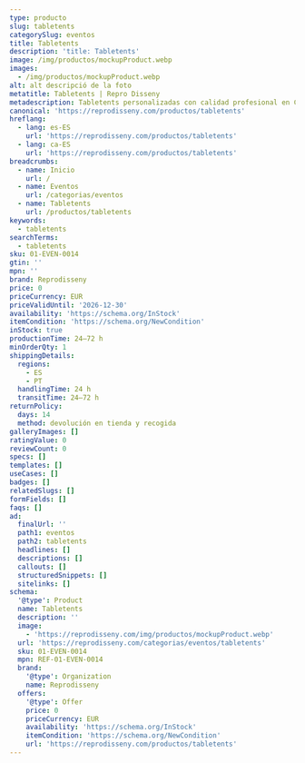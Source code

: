 ```yaml
---
type: producto
slug: tabletents
categorySlug: eventos
title: Tabletents
description: 'title: Tabletents'
image: /img/productos/mockupProduct.webp
images:
  - /img/productos/mockupProduct.webp
alt: alt descripció de la foto
metatitle: Tabletents | Repro Disseny
metadescription: Tabletents personalizadas con calidad profesional en Cataluña.
canonical: 'https://reprodisseny.com/productos/tabletents'
hreflang:
  - lang: es-ES
    url: 'https://reprodisseny.com/productos/tabletents'
  - lang: ca-ES
    url: 'https://reprodisseny.com/productos/tabletents'
breadcrumbs:
  - name: Inicio
    url: /
  - name: Eventos
    url: /categorias/eventos
  - name: Tabletents
    url: /productos/tabletents
keywords:
  - tabletents
searchTerms:
  - tabletents
sku: 01-EVEN-0014
gtin: ''
mpn: ''
brand: Reprodisseny
price: 0
priceCurrency: EUR
priceValidUntil: '2026-12-30'
availability: 'https://schema.org/InStock'
itemCondition: 'https://schema.org/NewCondition'
inStock: true
productionTime: 24–72 h
minOrderQty: 1
shippingDetails:
  regions:
    - ES
    - PT
  handlingTime: 24 h
  transitTime: 24–72 h
returnPolicy:
  days: 14
  method: devolución en tienda y recogida
galleryImages: []
ratingValue: 0
reviewCount: 0
specs: []
templates: []
useCases: []
badges: []
relatedSlugs: []
formFields: []
faqs: []
ad:
  finalUrl: ''
  path1: eventos
  path2: tabletents
  headlines: []
  descriptions: []
  callouts: []
  structuredSnippets: []
  sitelinks: []
schema:
  '@type': Product
  name: Tabletents
  description: ''
  image:
    - 'https://reprodisseny.com/img/productos/mockupProduct.webp'
  url: 'https://reprodisseny.com/categorias/eventos/tabletents'
  sku: 01-EVEN-0014
  mpn: REF-01-EVEN-0014
  brand:
    '@type': Organization
    name: Reprodisseny
  offers:
    '@type': Offer
    price: 0
    priceCurrency: EUR
    availability: 'https://schema.org/InStock'
    itemCondition: 'https://schema.org/NewCondition'
    url: 'https://reprodisseny.com/productos/tabletents'
---
```


